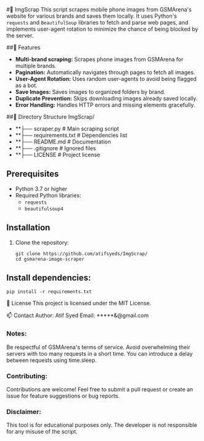  #📸 ImgScrap
This script scrapes mobile phone images from GSMArena's website for various brands and saves them locally. It uses Python's `requests` and `BeautifulSoup` libraries to fetch and parse web pages, and implements user-agent rotation to minimize the chance of being blocked by the server.


 ##🚀 Features

- **Multi-brand scraping:** Scrapes phone images from GSMArena for multiple brands.
- **Pagination:** Automatically navigates through pages to fetch all images.
- **User-Agent Rotation:** Uses random user-agents to avoid being flagged as a bot.
- **Save Images:** Saves images to organized folders by brand.
- **Duplicate Prevention:** Skips downloading images already saved locally.
- **Error Handling:** Handles HTTP errors and missing elements gracefully.

##📂 Directory Structure
ImgScrap/
- **├── scraper.py            # Main scraping script
- **├── requirements.txt      # Dependencies list
- **├── README.md             # Documentation
- **├── .gitignore            # Ignored files
- **├── LICENSE               # Project license

## Prerequisites

- Python 3.7 or higher
- Required Python libraries:
  - `requests`
  - `beautifulsoup4`

## Installation

1. Clone the repository:
   ```
   git clone https://github.com/atifsyeds/ImgScrap/
   cd gsmarena-image-scraper
   
 ## Install dependencies:
  `pip install -r requirements.txt`

📜 License
This project is licensed under the MIT License.

📫 Contact
Author: Atif Syed
Email: *****&@gmail.com

    
### Notes:
Be respectful of GSMArena's terms of service.
Avoid overwhelming their servers with too many requests in a short time. You can introduce a delay between requests using time.sleep.

### Contributing:
Contributions are welcome! Feel free to submit a pull request or create an issue for feature suggestions or bug reports.

### Disclaimer:
This tool is for educational purposes only. The developer is not responsible for any misuse of the script.
